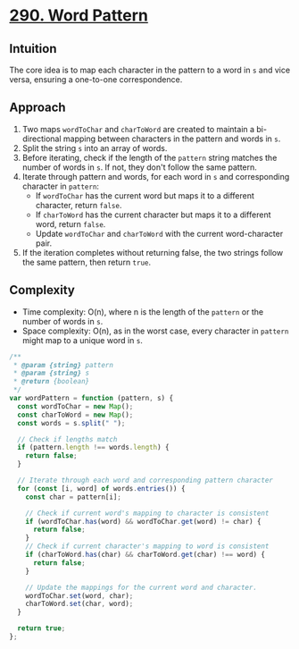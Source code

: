 # [290. Word Pattern](https://leetcode.com/problems/word-pattern/description/)

## Intuition

The core idea is to map each character in the pattern to a word in `s` and vice versa, ensuring a one-to-one correspondence.

## Approach

1. Two maps `wordToChar` and `charToWord` are created to maintain a bi-directional mapping between characters in the pattern and words in `s`.
2. Split the string `s` into an array of words.
3. Before iterating, check if the length of the `pattern` string matches the number of words in `s`. If not, they don't follow the same pattern.
4. Iterate through pattern and words, for each word in `s` and corresponding character in `pattern`:
   - If `wordToChar` has the current word but maps it to a different character, return `false`.
   - If `charToWord` has the current character but maps it to a different word, return `false`.
   - Update `wordToChar` and `charToWord` with the current word-character pair.
5. If the iteration completes without returning false, the two strings follow the same pattern, then return `true`.

## Complexity

- Time complexity: O(n), where n is the length of the `pattern` or the number of words in `s`.
- Space complexity: O(n), as in the worst case, every character in `pattern` might map to a unique word in `s`.

```javascript
/**
 * @param {string} pattern
 * @param {string} s
 * @return {boolean}
 */
var wordPattern = function (pattern, s) {
  const wordToChar = new Map();
  const charToWord = new Map();
  const words = s.split(" ");

  // Check if lengths match
  if (pattern.length !== words.length) {
    return false;
  }

  // Iterate through each word and corresponding pattern character
  for (const [i, word] of words.entries()) {
    const char = pattern[i];

    // Check if current word's mapping to character is consistent
    if (wordToChar.has(word) && wordToChar.get(word) != char) {
      return false;
    }
    // Check if current character's mapping to word is consistent
    if (charToWord.has(char) && charToWord.get(char) !== word) {
      return false;
    }

    // Update the mappings for the current word and character.
    wordToChar.set(word, char);
    charToWord.set(char, word);
  }

  return true;
};
```
